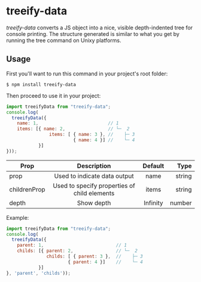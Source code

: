 # treeify-data
<em>treeify-data</em> converts a JS object into a nice, visible depth-indented tree for console printing. The structure generated is similar to what you get by running the tree command on Unixy platforms.

## Usage
First you'll want to run this command in your project's root folder:
```
$ npm install treeify-data
```

Then proceed to use it in your project:

```javascript
import treeifyData from "treeify-data";
console.log(
  treeifyData({
    name: 1,                          // 1
    items: [{ name: 2,                // └─  2
                items: [ { name: 3 }, //    ├─ 3
                         { name: 4 }] //    └─ 4
            }]
}));
```

| Prop         |                 Description                  | Default  |   Type |
|--------------|:--------------------------------------------:|:--------:|-------:|
| prop         |         Used to indicate data output         |   name   | string |
| childrenProp | Used to specify properties of child elements |  items   | string |
| depth        |                  Show depth                  | Infinity | number |

Example:

```javascript
import treeifyData from "treeify-data";
console.log(
  treeifyData({
    parent: 1,                           // 1
    childs: [{ parent: 2,                // └─  2
               childs: [ { parent: 3 },  //    ├─ 3
                       { parent: 4 }]    //    └─ 4
            }]
}, 'parent', 'childs'));
```


